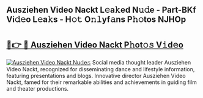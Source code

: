 ## Ausziehen Video Nackt L𝚎a𝚔ed N𝚞𝚍e - Part-BKf Vi𝚍𝚎o L𝚎a𝚔s - H𝚘𝚝 O𝚗𝚕yf𝚊ns P𝚑𝚘tos NJHOp

# <h2><a href="http://kf5c5ht.oniu.top/?m=Ausziehen+Video+Nackt">🔗👉 🔴 Ausziehen Video Nackt P𝚑ot𝚘𝚜 V𝚒d𝚎o</a></h2>

[![Ausziehen Video Nackt Nu𝚍e𝚜](https://i.imgur.com/0qMVB7G.gif)](http://kf5c5ht.oniu.top/?m=Ausziehen+Video+Nackt)
Social media thought leader Ausziehen Video Nackt, recognized for disseminating dance and lifestyle information, featuring presentations and blogs. Innovative director Ausziehen Video Nackt, famed for their remarkable abilities and achievements in guiding film and theater productions.  
